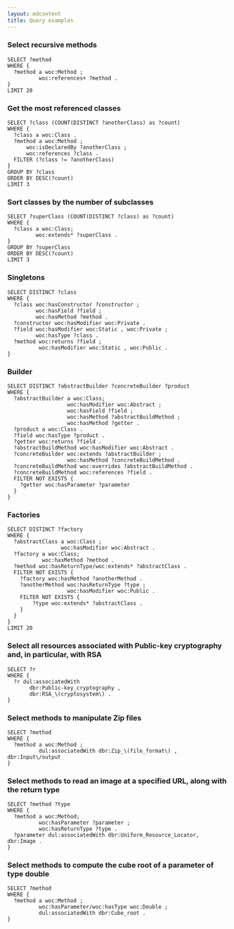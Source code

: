 ```yaml
---
layout: mdcontent
title: Query examples
---
```



### Select recursive methods

	SELECT ?method
	WHERE {
	  ?method a woc:Method ;
	          woc:references+ ?method .
	}
	LIMIT 20


### Get the most referenced classes

	SELECT ?class (COUNT(DISTINCT ?anotherClass) as ?count)
	WHERE {
	  ?class a woc:Class .
	  ?method a woc:Method ;
	      woc:isDeclaredBy ?anotherClass ;
	      woc:references ?class .
	  FILTER (?class != ?anotherClass)
	}
	GROUP BY ?class
	ORDER BY DESC(?count)
	LIMIT 3

### Sort classes by the number of subclasses

	SELECT ?superClass (COUNT(DISTINCT ?class) as ?count)
	WHERE {
	  ?class a woc:Class;
	         woc:extends* ?superClass .
	}
	GROUP BY ?superClass
	ORDER BY DESC(?count)
	LIMIT 3


### Singletons

	SELECT DISTINCT ?class
	WHERE {
	  ?class woc:hasConstructor ?constructor ;
	         woc:hasField ?field ;
	         woc:hasMethod ?method .
	  ?constructor woc:hasModifier woc:Private .
	  ?field woc:hasModifier woc:Static , woc:Private ;
	         woc:hasType ?class .
	  ?method woc:returns ?field ;
	          woc:hasModifier woc:Static , woc:Public .
	}


### Builder

	SELECT DISTINCT ?abstractBuilder ?concreteBuilder ?product
	WHERE {
	  ?abstractBuilder a woc:Class;
	                   woc:hasModifier woc:Abstract ;
	                   woc:hasField ?field ;
	                   woc:hasMethod ?abstractBuildMethod ;
	                   woc:hasMethod ?getter .
	  ?product a woc:Class .
	  ?field woc:hasType ?product .
	  ?getter woc:returns ?field .
	  ?abstractBuildMethod woc:hasModifier woc:Abstract .
	  ?concreteBuilder woc:extends ?abstractBuilder ;
	                   woc:hasMethod ?concreteBuildMethod .
	  ?concreteBuildMethod woc:overrides ?abstractBuildMethod .
	  ?concreteBuildMethod woc:references ?field .
	  FILTER NOT EXISTS {
	    ?getter woc:hasParameter ?parameter
	  }
	}


### Factories

	SELECT DISTINCT ?factory
	WHERE {
	  ?abstractClass a woc:Class ;
	                 woc:hasModifier woc:Abstract .
	  ?factory a woc:Class;
	           woc:hasMethod ?method .
	  ?method woc:hasReturnType/woc:extends* ?abstractClass .
	  FILTER NOT EXISTS {
	    ?factory woc:hasMethod ?anotherMethod .
	    ?anotherMethod woc:hasReturnType ?type ;
	                   woc:hasModifier woc:Public .
	    FILTER NOT EXISTS {
	    	?type woc:extends* ?abstractClass .
	    }
	  }
	}
	LIMIT 20


### Select all resources associated with Public-key cryptography and, in particular, with RSA 

	SELECT ?r
	WHERE {
	  ?r dul:associatedWith
	       dbr:Public-key_cryptography ,
	       dbr:RSA_\(cryptosystem\) .
	}


### Select methods to manipulate Zip files

	SELECT ?method
	WHERE {
	  ?method a woc:Method ; 
	          dul:associatedWith dbr:Zip_\(file_format\) , dbr:Input\/output
	}


### Select methods to read an image at a specified URL, along with the return type

	SELECT ?method ?type
	WHERE {
	  ?method a woc:Method;
	          woc:hasParameter ?parameter ;
	          woc:hasReturnType ?type .
	  ?parameter dul:associatedWith dbr:Uniform_Resource_Locator, dbr:Image .
	}


### Select methods to compute the cube root of a parameter of type double

	SELECT ?method
	WHERE {
	  ?method a woc:Method ;
	          woc:hasParameter/woc:hasType woc:Double ; 
	          dul:associatedWith dbr:Cube_root .
	}
